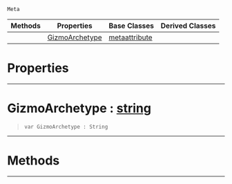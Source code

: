  `Meta`

|Methods|Properties|Base Classes|Derived Classes|
|---|---|---|---|
| |[ GizmoArchetype](https://github.com/ZilchEngine/ZilchDocs/blob/master/code_reference/class_reference/metaeditorgizmo.markdown#gizmoarchetype-zero-engi)|[metaattribute](https://github.com/ZilchEngine/ZilchDocs/blob/master/code_reference/class_reference/metaattribute.markdown)| |


 #  Properties


---  
 #  GizmoArchetype : [string](https://github.com/ZilchEngine/ZilchDocs/blob/master/code_reference/nada_base_types/string.markdown)

> 
> ``` lang=cpp, name=Nada
> var GizmoArchetype : String


---  
 #  Methods


---  
 

 